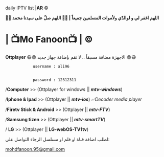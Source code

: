 daily IPTV list  |**AR** ©️

**🤲🤲 اللهم اغفر لي و لوالدّي ولأموات المسلمين جميعاً | 🤲🤲 اللهم صلّ على سيدنا محمد**


# | 📺Mo Fanoon📺 | ©️



**Ottplayer** 😃😃 الاجهزة مضافة مسبقاً .. لا تقم بإضافة جهاز جديد 😃😃  


                username : ali96


                password : 12312311

/**Computer** >>               (Ottplayer for windows || ***mtv-windows***)  

/**Iphone & Ipad** >>          (Ottplayer || ***mtv-ios***) *✅Decoder media player*

/**Firetv Stick & Android** >> (Ottplayer || ***mtv-FTV***)  

/**Samsung tizen** >>          (Ottplayer || ***mtv-smartTV***)
 
/ **LG**   >>                  (Ottplayer || **LG-webOS-TV1tv**)


لطلب اضافة قناة او فلم او مسلسل الرجاء التواصل على:  

mohdfanoon.95@gmail.com
